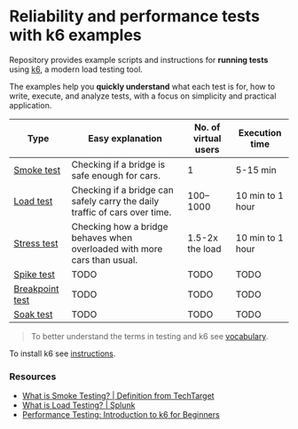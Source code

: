 # Reliability and performance tests with k6 examples

Repository provides example scripts and instructions for **running tests** using [k6](https://k6.io/), a modern load testing tool.

The examples help you **quickly understand** what each test is for, how to write, execute, and analyze tests, with a focus on simplicity and practical application.

| Type                                                | Easy explanation                                                           | No. of virtual users | Execution time   |
| --------------------------------------------------- | -------------------------------------------------------------------------- | -------------------- | ---------------- |
| [Smoke test](01-smoke-test/definition.md)           | Checking if a bridge is safe enough for cars.                              | 1                    | 5-15 min         |
| [Load test](02-load-test/definition.md)             | Checking if a bridge can safely carry the daily traffic of cars over time. | 100–1000             | 10 min to 1 hour |
| [Stress test](03-stress-test/definition.md)         | Checking how a bridge behaves when overloaded with more cars than usual.                                                                       | 1.5-2x the load                 | 10 min to 1 hour             |
| [Spike test](04-stress-test/definition.md)         | TODO                                                                       | TODO                 | TODO             |
| [Breakpoint test](05-breakpoint-test/definition.md) | TODO                                                                       | TODO                 | TODO             |
| [Soak test](06-soak-test/definition.md)             | TODO                                                                       | TODO                 | TODO             |

> To better understand the terms in testing and k6 see [vocabulary](vocabulary.md).

To install k6 see [instructions](https://grafana.com/docs/k6/latest/set-up/install-k6/).

### Resources

- [What is Smoke Testing? | Definition from TechTarget](https://www.techtarget.com/searchsoftwarequality/definition/smoke-testing)
- [What is Load Testing? | Splunk](https://www.splunk.com/en_us/blog/learn/load-testing.html)
- [Performance Testing: Introduction to k6 for Beginners](https://www.udemy.com/course/k6-load-testing-performance-testing/)